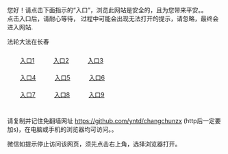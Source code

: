 您好！请点击下面指示的“入口”，浏览此网站是安全的，且为您带来平安。。 <br/>
点击入口后，请耐心等待， 过程中可能会出现无法打开的提示，请忽略，最终会进入网站. </br>

法轮大法在长春<br/>
<div style="padding:10px"><a style="margin:20px" target="_blank" href="https://d1pt3az2hg1ekf.cloudfront.net/2Qpsp?tidpdu" id="ccLink1" rel="nofollow">入口1</a> <a target="_blank" style="margin:20px" href="https://d2g6v7qecl8zd7.cloudfront.net/2Qpsp?zwimua" id="ccLink2" rel="nofollow">入口2</a> <a style="margin:20px" target="_blank" href="https://d4n97kzjyy10.cloudfront.net/2Qpsp?fipcvoxz" id="ccLink3" rel="nofollow">入口3</a></div>

<div style="padding:10px" ><a style="margin:20px" target="_blank" href="https://d1pt3az2hg1ekf.cloudfront.net/2Qpsp?tidpdu" id="ccLink4" rel="nofollow">入口4</a> <a style="margin:20px" href="https://d2g6v7qecl8zd7.cloudfront.net/2Qpsp?zwimua" target="_blank" id="ccLink5" rel="nofollow">入口5</a> <a style="margin:20px" href="https://d4n97kzjyy10.cloudfront.net/2Qpsp?fipcvoxz" target="_blank" id="ccLink6" rel="nofollow">入口6</a></div>

<div style="padding:10px"><a style="margin:20px" target="_blank" href="https://d1pt3az2hg1ekf.cloudfront.net/2Qpsp?tidpdu" id="ccLink7" rel="nofollow">入口7</a> <a style="margin:20px" href="https://d2g6v7qecl8zd7.cloudfront.net/2Qpsp?zwimua" target="_blank" id="ccLink8" rel="nofollow">入口8</a> <a style="margin:20px" target="_blank" href="https://d4n97kzjyy10.cloudfront.net/2Qpsp?fipcvoxz" id="ccLink9" rel="nofollow">入口9</a></div>

<br/>



请复制并记住免翻墙网址 https://github.com/yntd/changchunzx (http后一定要加s)，在电脑或手机的浏览器均可访问。。<br/>

微信如提示停止访问该网页，须先点击右上角，选择浏览器打开。
